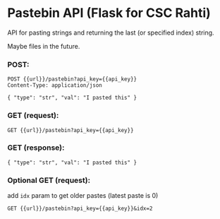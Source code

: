 # Pastebin API (Flask for CSC Rahti)

API for pasting strings and returning the last (or specified index) string. 

Maybe files in the future.

### POST:

```
POST {{url}}/pastebin?api_key={{api_key}}
Content-Type: application/json

{ "type": "str", "val": "I pasted this" }

```
### GET (request):
```
GET {{url}}/pastebin?api_key={{api_key}}
```

### GET (response):
```
{ "type": "str", "val": "I pasted this" }
```

### Optional GET (request):
add `idx` param to get older pastes (latest paste is 0)

```
GET {{url}}/pastebin?api_key={{api_key}}&idx=2
```